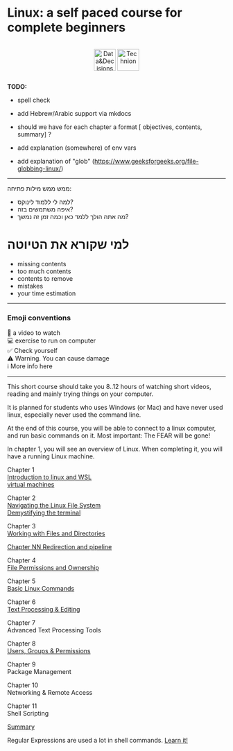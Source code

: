 

# Linux: a self paced course for complete beginners

<div style="text-align: center; padding: 1em;">
  <img src="/assets/eng-logo.png.webp" alt="Data&Decisions" style="height: 50px; vertical-align: middle;">
  <img src="/assets/Technion_EN-2.png" alt="Technion" style="height: 50px; vertical-align: middle;">
</div>

**TODO:**

- spell check
- add Hebrew/Arabic support via mkdocs 

- should we have for each chapter a format [ objectives, contents, summary] ?
- add explanation (somewhere) of env vars
- add explanation of "glob" (https://www.geeksforgeeks.org/file-globbing-linux/)

<hr>

ממש ממש מילות פתיחה:

- למה לי ללמוד לינוקס?
- איפה משתמשים בזה?
- מה אתה הולך ללמד כאן וכמה זמן זה נמשך?

# למי שקורא את הטיוטה
- missing contents
- too much contents
- contents to remove
- mistakes
- your time estimation

----

### Emoji conventions

🎥  a video to watch<br>
💻  exercise to run on computer<br>
✅  Check yourself<br>
⚠️  Warning. You can cause damage<br>
ℹ️  More info here
<hr>

This short course should take you 8..12 hours of watching short videos, reading and mainly trying things on your computer.

It is planned for students who uses Windows (or Mac) and have never used linux, especially never used the command line.

At the end of this course, you will be able to connect to a linux computer, and run basic commands on it. Most important: The FEAR will be gone!

In chapter 1, you will see an overview of Linux. When completing it, you will have a running Linux machine.

Chapter 1<br>
[Introduction to linux and WSL](./01/ch_01.md)<br>
[virtual machines](./01/virtual_machines.md)

Chapter 2<br>
[Navigating the Linux File System](./02/ch_02.md) <br>
[Demystifying the terminal](./02/terminal.md)

Chapter 3<br>
[Working with Files and Directories](./03/ch_03.md)

[Chapter NN Redirection and pipeline](./03/redirection.md)

Chapter 4<br>
[File Permissions and Ownership](./04/ch_04.md)

Chapter 5<br>
[Basic Linux Commands ](./05/ch_05.md)

Chapter 6<Br>
[Text Processing & Editing](./06/ch_06.md)

Chapter 7<br>
Advanced Text Processing Tools

Chapter 8<br>
[Users, Groups & Permissions](./08/ch_08.md) 

Chapter 9<br>
Package Management

Chapter 10<br>
Networking & Remote Access

Chapter 11<br>
Shell Scripting

[Summary](summary.md)

Regular Expressions are used a lot in shell commands. [Learn it!](regex/regex.md)